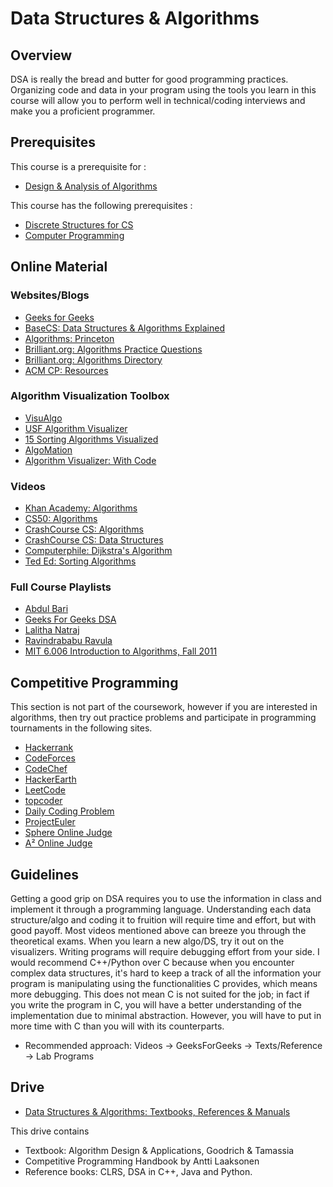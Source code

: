 # Data Structures & Algorithms

## Overview

DSA is really the bread and butter for good programming practices. Organizing code and data in your program using the tools you learn in this course will allow you to perform well in technical/coding interviews and make you a proficient programmer.

## Prerequisites

This course is a prerequisite for : 
* [Design & Analysis of Algorithms](../CSF364)

This course has the following prerequisites :
* [Discrete Structures for CS](../CSF222)
* [Computer Programming](../CSF111)

## Online Material
### Websites/Blogs

* [Geeks for Geeks](https://www.geeksforgeeks.org/gate-cs-notes-gq/)
* [BaseCS: Data Structures & Algorithms Explained](https://medium.com/basecs)
* [Algorithms: Princeton](https://algs4.cs.princeton.edu/home/)
* [Brilliant.org: Algorithms Practice Questions](https://brilliant.org/computer-science/) 
* [Brilliant.org: Algorithms Directory](https://brilliant.org/wiki/algorithm/)
* [ACM CP: Resources](https://www.acmbpdc.org/cp)

### Algorithm Visualization Toolbox

* [VisuAlgo](https://visualgo.net/en)
* [USF Algorithm Visualizer](https://www.cs.usfca.edu/~galles/visualization/Algorithms.html)
* [15 Sorting Algorithms Visualized](https://www.youtube.com/watch?v=kPRA0W1kECg)
* [AlgoMation](http://www.algomation.com/) 
* [Algorithm Visualizer: With Code](https://algorithm-visualizer.org/)

### Videos

* [Khan Academy: Algorithms](https://www.khanacademy.org/computing/computer-science/algorithms)
* [CS50: Algorithms](https://www.youtube.com/watch?v=U9o49qwa6hk&list=PLhQjrBD2T3828ZVcVzEIhsHVgjANGZveu&index=4)
* [CrashCourse CS: Algorithms](https://www.youtube.com/watch?v=rL8X2mlNHPM)
* [CrashCourse CS: Data Structures](https://www.youtube.com/watch?v=DuDz6B4cqVc)
* [Computerphile: Dijkstra's Algorithm](https://www.youtube.com/watch?v=GazC3A4OQTE)
* [Ted Ed: Sorting Algorithms](https://www.youtube.com/watch?v=WaNLJf8xzC4)

### Full Course Playlists

* [Abdul Bari](https://www.youtube.com/watch?v=0IAPZzGSbME&list=PLDN4rrl48XKpZkf03iYFl-O29szjTrs_O)
* [Geeks For Geeks DSA](https://www.youtube.com/channel/UC0RhatS1pyxInC00YKjjBqQ/playlists)
* [Lalitha Natraj](https://www.youtube.com/channel/UCNsGQ_oLlH89HoKd5uyoAEQ/playlists) 
* [Ravindrababu Ravula](https://www.youtube.com/playlist?list=PLEbnTDJUr_IeHYw_sfBOJ6gk5pie0yP-0)
* [MIT 6.006 Introduction to Algorithms, Fall 2011](https://www.youtube.com/playlist?list=PLUl4u3cNGP61Oq3tWYp6V_F-5jb5L2iHb)

## Competitive Programming
This section is not part of the coursework, however if you are interested in algorithms, then try out practice problems and participate in programming tournaments in the following sites.

* [Hackerrank](https://www.hackerrank.com/dashboard)
* [CodeForces](https://codeforces.com/)
* [CodeChef](https://www.codechef.com/)
* [HackerEarth](https://www.hackerearth.com/practice/)
* [LeetCode](https://leetcode.com/)
* [topcoder](https://www.topcoder.com/)
* [Daily Coding Problem](https://www.dailycodingproblem.com/)
* [ProjectEuler](https://projecteuler.net/archives)
* [Sphere Online Judge](https://www.spoj.com/)
* [A² Online Judge](https://a2oj.com/)

## Guidelines
Getting a good grip on DSA requires you to use the information in class and implement it through a programming language. Understanding each data structure/algo and coding it to fruition will require time and effort, but with good payoff. Most videos mentioned above can breeze you through the theoretical exams. When you learn a new algo/DS, try it out on the visualizers. Writing programs will require debugging effort from your side. I would recommend C++/Python over C because when you encounter complex data structures, it's hard to keep a track of all the information your program is manipulating using the functionalities C provides, which means more debugging. This does not mean C is not suited for the job; in fact if you write the program in C, you will have a better understanding of the implementation due to minimal abstraction. However, you will have to put in more time with C than you will with its counterparts. 

* Recommended approach: Videos -> GeeksForGeeks -> Texts/Reference -> Lab Programs

## Drive
* [Data Structures & Algorithms: Textbooks, References & Manuals](https://drive.google.com/open?id=1U1A7NOBqfJrFRTjVD6wH1MeDJ5eP9o11)

This drive contains
* Textbook: Algorithm Design & Applications, Goodrich & Tamassia
* Competitive Programming Handbook by Antti Laaksonen
* Reference books: CLRS, DSA in C++, Java and Python. 
